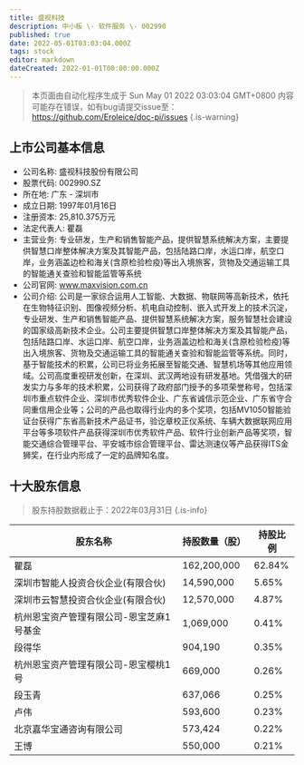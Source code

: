 ```yaml
---
title: 盛视科技
description: 中小板 \- 软件服务 \- 002990
published: true
date: 2022-05-01T03:03:04.000Z
tags: stock
editor: markdown
dateCreated: 2022-01-01T00:00:00.000Z
---
```


> 本页面由自动化程序生成于 Sun May 01 2022 03:03:04 GMT+0800
> 内容可能存在错误，如有bug请提交issue至：https://github.com/Eroleice/doc-pi/issues
{.is-warning}

## 上市公司基本信息
- 公司名称: 盛视科技股份有限公司
- 股票代码: 002990.SZ
- 所在地: 广东 - 深圳市
- 成立日期: 1997年01月16日
- 注册资本: 25,810.375万元
- 法定代表人: 瞿磊
- 主营业务: 专业研发，生产和销售智能产品，提供智慧系统解决方案，主要提供智慧口岸整体解决方案及其智能产品，包括陆路口岸，水运口岸，航空口岸，业务涵盖边检和海关(含原检验检疫)等出入境旅客，货物及交通运输工具的智能通关查验和智能监管等系统
- 公司官网: www.maxvision.com.cn
- 公司介绍: 公司是一家综合运用人工智能、大数据、物联网等高新技术，依托在生物特征识别、图像视频分析、机电自动控制、嵌入式开发上的技术沉淀，专业研发、生产和销售智能产品、提供智慧系统解决方案，服务智慧社会建设的国家级高新技术企业。公司主要提供智慧口岸整体解决方案及其智能产品，包括陆路口岸、水运口岸、航空口岸，业务涵盖边检和海关(含原检验检疫)等出入境旅客、货物及交通运输工具的智能通关查验和智能监管等系统。同时，基于智能技术的积累，公司已将业务拓展至智能交通、智慧机场等其他应用领域。公司高度重视研发创新，在深圳、武汉两地设有研发基地。凭借强大的研发实力与多年的技术积累，公司获得了政府部门授予的多项荣誉称号，包括深圳市重点软件企业、深圳市优秀软件企业、广东省诚信示范企业、广东省守合同重信用企业等；公司的产品也取得行业内的多个奖项，包括MV1050智能验证台获得广东省高新技术产品证书，验讫章校正仪系统、车辆大数据联网应用平台等多项软件产品获得深圳市优秀软件产品、软件行业创新产品等奖项，智能交通综合管理平台、平安城市综合管理平台、雷达测速仪等产品获得ITS金狮奖，在行业内形成了一定的品牌知名度。


## 十大股东信息
> 股东持股数据截止于：2022年03月31日
{.is-info}

| 股东名称 | 持股数量（股） | 持股比例 |
| --- | --- | --- |
| 瞿磊 | 162,200,000 | 62.84% |
| 深圳市智能人投资合伙企业(有限合伙) | 14,590,000 | 5.65% |
| 深圳市云智慧投资合伙企业(有限合伙) | 12,570,000 | 4.87% |
| 杭州恩宝资产管理有限公司-恩宝芝麻1号基金 | 1,069,000 | 0.41% |
| 段得华 | 904,190 | 0.35% |
| 杭州恩宝资产管理有限公司-恩宝樱桃1号 | 669,000 | 0.26% |
| 段玉青 | 637,066 | 0.25% |
| 卢伟 | 593,600 | 0.23% |
| 北京嘉华宝通咨询有限公司 | 573,424 | 0.22% |
| 王博 | 550,000 | 0.21% |





